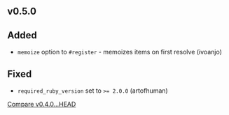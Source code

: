 ## v0.5.0

## Added

* `memoize` option to `#register` - memoizes items on first resolve (ivoanjo)

## Fixed

* `required_ruby_version` set to `>= 2.0.0` (artofhuman)

[Compare v0.4.0...HEAD](https://github.com/dry-rb/dry-container/compare/v0.4.0...HEAD)
